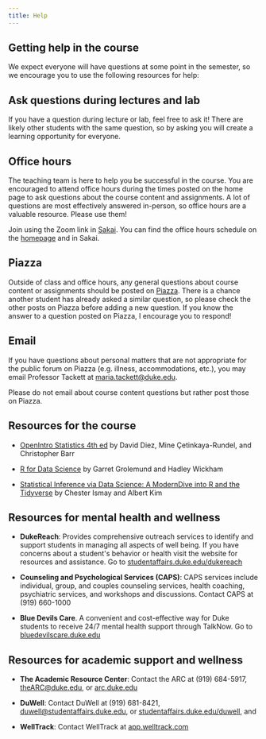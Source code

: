 ```yaml
---
title: Help
---
```


## Getting help in the course

We expect everyone will have questions at some point in the semester, so we encourage you to use the following resources for help: 

## Ask questions during lectures and lab

If you have a question during lecture or lab, feel free to ask it! There are likely other students with the same question, so by asking you will create a learning opportunity for everyone.

## Office hours

The teaching team is here to help you be successful in the course. You are encouraged to attend office hours during the times posted on the home page to ask questions about the course content and assignments. A lot of questions are most effectively answered in-person, so office hours are a valuable resource. Please use them!

Join using the Zoom link in [Sakai](https://sakai.duke.edu). You can find the office hours schedule on the [homepage](https://sta199-fa20-002.netlify.app/) and in Sakai. 

## Piazza

Outside of class and office hours, any general questions about course content or assignments should be posted on [Piazza](https://piazza.com/class/kdtk5we3l333ns). There is a chance another student has already asked a similar question, so please check the other posts on Piazza before adding a new question. If you know the answer to a question posted on Piazza, I encourage you to respond! 

## Email 

If you have questions about personal matters that are not appropriate for the public forum on Piazza (e.g. illness, accommodations, etc.), you may email Professor Tackett at [maria.tackett@duke.edu](mailto:maria.tackett@duke.edu). 

Please do not email about course content questions but rather post those on Piazza.

## Resources for the course

- [OpenIntro Statistics 4th ed](https://leanpub.com/openintro-statistics) by David Diez, Mine &Ccedil;etinkaya-Rundel, and Christopher Barr
  
- [R for Data Science](https://r4ds.had.co.nz/) by Garret Grolemund and Hadley Wickham

- [Statistical Inference via Data Science: A ModernDive into R and the Tidyverse](https://moderndive.com/) by Chester Ismay and Albert Kim

## Resources for mental health and wellness

- **DukeReach**: Provides comprehensive outreach services to identify and support students in managing all aspects of well being. If you have concerns about a student's behavior or health visit the website for resources and assistance. 
Go to [studentaffairs.duke.edu/dukereach](http://studentaffairs.duke.edu/dukereach)

- **Counseling and Psychological Services (CAPS)**: CAPS services include individual, group, and couples counseling services, health coaching, psychiatric services, and workshops and discussions. Contact CAPS at (919) 660-1000

- **Blue Devils Care**. A convenient and cost-effective way for Duke students to receive 24/7 mental health support through TalkNow. Go to [bluedevilscare.duke.edu](https://www.timely.md/faq/blue-devils-care-faq/)

## Resources for academic support and wellness

- **The Academic Resource Center**: Contact the ARC at (919) 684-5917, [theARC@duke.edu](mailto:theARC@duke.edu), or [arc.duke.edu](https://arc.duke.edu/)

- **DuWell**: Contact DuWell at (919) 681-8421, [duwell@studentaffairs.duke.edu](mailto:duwell@studentaffairs.duke.edu), or [studentaffairs.duke.edu/duwell](https://studentaffairs.duke.edu/duwell), and 

- **WellTrack**: Contact WellTrack at [app.welltrack.com](https://app.welltrack.com/)

